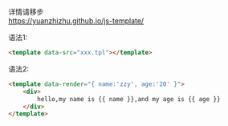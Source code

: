 详情请移步  
https://yuanzhizhu.github.io/js-template/

语法1:  
```html
<template data-src="xxx.tpl"></template>
```

语法2:  
```html
<template data-render="{ name:'zzy', age:'20' }">
	<div>
		hello,my name is {{ name }},and my age is {{ age }}
	</div>
</template>
```
